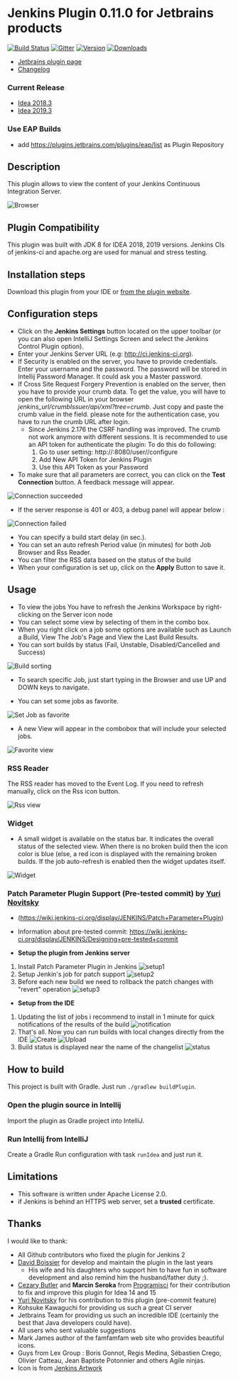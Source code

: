 # Jenkins Plugin 0.11.0 for Jetbrains products
[![Build Status](https://travis-ci.com/MCMicS/jenkins-control-plugin.svg?branch=master)](https://travis-ci.com/MCMicS/jenkins-control-plugin)
[![Gitter](https://badges.gitter.im/jenkins-control-plugin/community.svg)](https://gitter.im/jenkins-control-plugin/community?utm_source=badge&utm_medium=badge&utm_campaign=pr-badge)
[![Version](https://img.shields.io/jetbrains/plugin/v/6110?label=version)](https://plugins.jetbrains.com/plugin/6110-jenkins-control-plugin)
[![Downloads](https://img.shields.io/jetbrains/plugin/d/6110-jenkins-control-plugin)](https://plugins.jetbrains.com/plugin/6110-jenkins-control-plugin)

* [Jetbrains plugin page](https://plugins.jetbrains.com/idea/plugin/6110)
* [Changelog](CHANGELOG.txt)

### Current Release
* [Idea 2018.3](../../releases/latest/download/jenkins-control-plugin-2018.3.zip)
* [Idea 2019.3](../../releases/latest/download/jenkins-control-plugin-2019.3.zip)

### Use EAP Builds
* add https://plugins.jetbrains.com/plugins/eap/list as Plugin Repository


## Description
This plugin allows to view the content of your Jenkins Continuous Integration Server.

![Browser](doc/images/Browser.png?raw=true)

## Plugin Compatibility
This plugin was built with JDK 8 for IDEA 2018, 2019 versions. Jenkins CIs of jenkins-ci and apache.org are used for manual and stress testing.

## Installation steps
Download this plugin from your IDE or [from the plugin website](http://plugins.jetbrains.com/plugin/6110).

## Configuration steps
* Click on the **Jenkins Settings** button located on the upper toolbar (or you can also open IntelliJ Settings Screen and select the Jenkins Control Plugin option).
* Enter your Jenkins Server URL (e.g: http://ci.jenkins-ci.org).
* If Security is enabled on the server, you have to provide credentials. Enter your username and the password. The password will be stored in Intellij Password Manager. It could ask you a Master password.
* If Cross Site Request Forgery Prevention is enabled on the server, then you have to provide your crumb data. To get the value, you will have to open the following URL in your browser *_jenkins_url_/crumbIssuer/api/xml?tree=crumb*. Just copy and paste the crumb value in the field. please note for the authentication case, you have to run the crumb URL after login.
  * Since Jenkins 2.176 the CSRF handling was improved. The crumb not work anymore with different sessions.
It is recommended to use an API token for authenticate the plugin:
   To do this do following:
     1. Go to user setting: http://<jenkinsUrl>:8080/user/<user>/configure
     2. Add New API Token for Jenkins Plugin
     3. Use this API Token as your Password
* To make sure that all parameters are correct, you can click on the **Test Connection** button. A feedback message will appear.

![Connection succeeded](doc/images/Configuration-Success.png?raw=true)

* If the server response is 401 or 403, a debug panel will appear below :

![Connection failed](doc/images/Configuration-failure.png?raw=true)

* You can specify a build start delay (in sec.).
* You can set an auto refresh Period value (in minutes) for both Job Browser and Rss Reader.
* You can filter the RSS data based on the status of the build
* When your configuration is set up, click on the **Apply** Button to save it.

## Usage
* To view the jobs You have to refresh the Jenkins Workspace by right-clicking on the Server icon node
* You can select some view by selecting of them in the combo box.
* When you right click on a job some options are available such as Launch a Build, View The Job's Page and View the Last Build Results.
* You can sort builds by status (Fail, Unstable, Disabled/Cancelled and Success)

![Build sorting](doc/images/Browser-sortingByStatus.png?raw=true)

* To search specific Job, just start typing in the Browser and use UP and DOWN keys to navigate.

* You can set some jobs as favorite.

![Set Job as favorite ](doc/images/Browser-setAsFavorite.png?raw=true)

* A new View will appear in the combobox that will include your selected jobs.

![Favorite view](doc/images/Browser-selectFavoriteView.png?raw=true)

### RSS Reader
The RSS reader has moved to the Event Log. If you need to refresh manually, click on the Rss icon button.

![Rss view](doc/images/RssLatestBuilds.png?raw=true)

### Widget
* A small widget is available on the status bar. It indicates the overall status of the selected view. When there is no broken build then the icon color is blue (else, a red icon is displayed with the remaining broken builds. If the job auto-refresh is enabled then the widget updates itself.

![Widget](doc/images/Widget.png?raw=true)


### Patch Parameter Plugin Support (Pre-tested commit) by [Yuri Novitsky](https://github.com/nyver)
* (https://wiki.jenkins-ci.org/display/JENKINS/Patch+Parameter+Plugin)
* Information about pre-tested commit: https://wiki.jenkins-ci.org/display/JENKINS/Designing+pre-tested+commit

* **Setup the plugin from Jenkins server**

1. Install Patch Parameter Plugin in Jenkins ![setup1](doc/howto/1_setup_jenkins/01.png?raw=true)
2. Setup Jenkin's job for patch support ![setup2](doc/howto/1_setup_jenkins/02.png?raw=true)
3. Before each new build we need to rollback the patch changes with "revert" operation ![setup3](doc/howto/1_setup_jenkins/03.png?raw=true)

* **Setup from the IDE**

1. Updating the list of jobs i recommend to install in 1 minute for quick notifications of the results of the build ![notification](doc/howto/2_setup_ide/03.png)
2. That's all. Now you can run builds with local changes directly from the IDE ![Create](doc/howto/2_setup_ide/05.png?raw=true) ![Upload](doc/howto/2_setup_ide/04.png?raw=true)
3. Build status is displayed near the name of the changelist ![status](doc/howto/2_setup_ide/06.png?raw=true)

## How to build

This project is built with Gradle. Just run `./gradlew buildPlugin`.

### Open the plugin source in Intellij

Import the plugin as Gradle project into IntelliJ.

### Run Intellij from IntelliJ

Create a Gradle Run configuration with task `runIdea` and just run it.

## Limitations
* This software is written under Apache License 2.0.
* if Jenkins is behind an HTTPS web server, set a **trusted** certificate.

## Thanks
I would like to thank:
* All Github contributors who fixed the plugin for Jenkins 2
* [David Boissier](https://github.com/dboissier) for develop and maintain the plugin in the last years
    * His wife and his daughters who support him to have fun in software development and also remind him the husband/father duty ;).
* [Cezary Butler](https://github.com/cezary-butler) and **Marcin Seroka** from [Programisci](http://programisci.eu/en/) for their contribution to fix and improve this plugin for Idea 14 and 15
* [Yuri Novitsky](https://github.com/nyver) for his contribution to this plugin (pre-commit feature)
* Kohsuke Kawaguchi for providing us such a great CI server
* Jetbrains Team for providing us such an incredible IDE (certainly the best that Java developers could have).
* All users who sent valuable suggestions
* Mark James author of the famfamfam web site who provides beautiful icons.
* Guys from Lex Group : Boris Gonnot, Regis Medina, Sébastien Crego, Olivier Catteau, Jean Baptiste Potonnier and others Agile ninjas.
* Icon is from [Jenkins Artwork](https://jenkins.io/artwork/)
